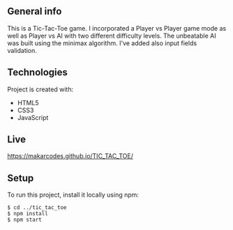 ## General info
This is a Tic-Tac-Toe game.
I incorporated a Player vs Player game mode as well as Player vs AI with two different difficulty levels. 
The unbeatable AI  was built using the minimax algorithm.
I've added also input fields validation.
	
## Technologies
Project is created with:
* HTML5
* CSS3
* JavaScript

## Live
https://makarcodes.github.io/TIC_TAC_TOE/
	
## Setup
To run this project, install it locally using npm:
```
$ cd ../tic_tac_toe
$ npm install
$ npm start
```
